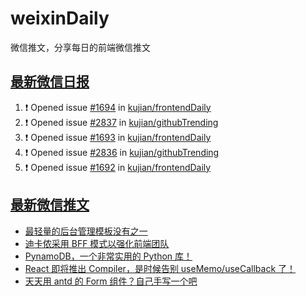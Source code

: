 # weixinDaily
微信推文，分享每日的前端微信推文

## [最新微信日报](https://github.com/kujian/weixinDaily/issues)

<!--START_SECTION:activity-->
1. ❗ Opened issue [#1694](https://github.com/kujian/frontendDaily/issues/1694) in [kujian/frontendDaily](https://github.com/kujian/frontendDaily)
2. ❗ Opened issue [#2837](https://github.com/kujian/githubTrending/issues/2837) in [kujian/githubTrending](https://github.com/kujian/githubTrending)
3. ❗ Opened issue [#1693](https://github.com/kujian/frontendDaily/issues/1693) in [kujian/frontendDaily](https://github.com/kujian/frontendDaily)
4. ❗ Opened issue [#2836](https://github.com/kujian/githubTrending/issues/2836) in [kujian/githubTrending](https://github.com/kujian/githubTrending)
5. ❗ Opened issue [#1692](https://github.com/kujian/frontendDaily/issues/1692) in [kujian/frontendDaily](https://github.com/kujian/frontendDaily)
<!--END_SECTION:activity-->


## [最新微信推文](https://weixin.qdkfweb.cn/)

<!-- BLOG-POST-LIST:START -->
- [最轻量的后台管理模板没有之一](https://weixin.qdkfweb.cn/42323.html)
- [迪卡侬采用 BFF 模式以强化前端团队](https://weixin.qdkfweb.cn/42324.html)
- [PynamoDB，一个非常实用的 Python 库！](https://weixin.qdkfweb.cn/42327.html)
- [React 即将推出 Compiler，是时候告别 useMemo/useCallback 了！](https://weixin.qdkfweb.cn/42320.html)
- [天天用 antd 的 Form 组件？自己手写一个吧](https://weixin.qdkfweb.cn/42345.html)
<!-- BLOG-POST-LIST:END -->